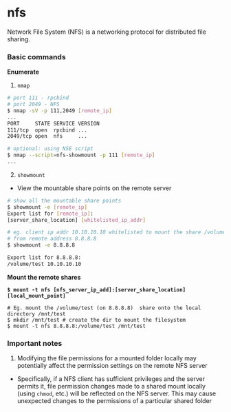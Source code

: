 # nfs

Network File System (NFS) is a networking protocol for distributed file sharing.&#x20;

### Basic commands

**Enumerate**&#x20;

1. `nmap`

```bash
# port 111 - rpcbind
# port 2049 - NFS
$ nmap -sV -p 111,2049 [remote_ip] 
...
PORT     STATE SERVICE VERSION
111/tcp  open  rpcbind ...
2049/tcp open  nfs     ...

# optional: using NSE script
$ nmap --script=nfs-showmount -p 111 [remote_ip]
...
```

2. `showmount`

* View the mountable share points on the remote server

```bash
# show all the mountable share points
$ showmount -e [remote_ip]
Export list for [remote_ip]:
[server_share_location] [whitelisted_ip_addr]

# eg. client ip addr 10.10.10.10 whitelisted to mount the share /volume/test 
# from remote address 8.8.8.8
$ showmount -e 8.8.8.8

Export list for 8.8.8.8:
/volume/test 10.10.10.10
```

**Mount the remote shares**

<pre class="language-bash"><code class="lang-bash"><strong>$ mount -t nfs [nfs_server_ip_add]:[server_share_location] [local_mount_point]
</strong>
# Eg. mount the /volume/test (on 8.8.8.8)  share onto the local directory /mnt/test
$ mkdir /mnt/test # create the dir to mount the filesystem
$ mount -t nfs 8.8.8.8:/volume/test /mnt/test
</code></pre>

### Important notes

1. Modifying the file permissions for a mounted folder locally may potentially affect the permission settings on the remote NFS server

* Specifically, if a NFS client has sufficient privileges and the server permits it, file permission changes made to a shared mount locally (using `chmod`, etc.)  will be reflected on the NFS server. This may cause unexpected changes to the permissions of a particular shared folder



